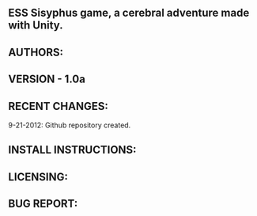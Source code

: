 ESS Sisyphus game, a cerebral adventure made with Unity.
--------------------------------------------------------



AUTHORS: 
-------



VERSION - 1.0a
-------


RECENT CHANGES:
---------------

9-21-2012: Github repository created.




INSTALL INSTRUCTIONS:
--------------------



LICENSING:
---------



BUG REPORT:
----------